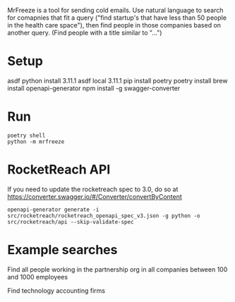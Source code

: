 MrFreeze is a tool for sending cold emails. Use natural language to search for
comapnies that fit a query ("find startup's that have less than 50 people in the
health care space"), then find people in those companies based on another query.
(Find people with a title similar to "...")

# Setup

asdf python install 3.11.1
asdf local 3.11.1
pip install poetry
poetry install
brew install openapi-generator
npm install -g swagger-converter

# Run

```
poetry shell
python -m mrfreeze
```

# RocketReach API

If you need to update the rocketreach spec to 3.0, do so at https://converter.swagger.io/#/Converter/convertByContent

`openapi-generator generate -i src/rocketreach/rocketreach_openapi_spec_v3.json -g python -o src/rocketreach/api --skip-validate-spec`

# Example searches

Find all people working in the partnership org in all companies between 100 and 1000 employees

Find technology accounting firms

